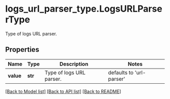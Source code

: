 # logs_url_parser_type.LogsURLParserType

Type of logs URL parser.
## Properties
Name | Type | Description | Notes
------------ | ------------- | ------------- | -------------
**value** | **str** | Type of logs URL parser. | defaults to 'url-parser'

[[Back to Model list]](../README.md#documentation-for-models) [[Back to API list]](../README.md#documentation-for-api-endpoints) [[Back to README]](../README.md)


